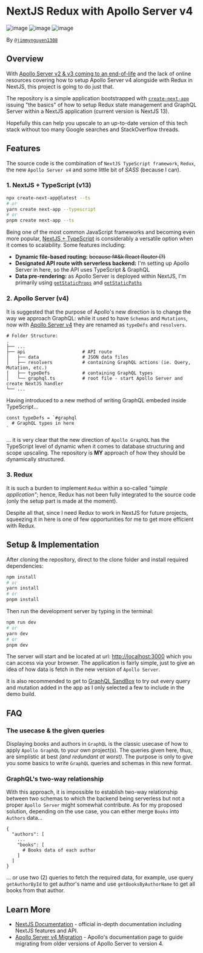 # NextJS Redux with Apollo Server v4

![image](https://img.shields.io/badge/next.js-000000?style=for-the-badge&logo=nextdotjs&logoColor=white)
![image](https://img.shields.io/badge/Redux-593D88?style=for-the-badge&logo=redux&logoColor=white)
![image](https://img.shields.io/badge/Apollo%20GraphQL-311C87?&style=for-the-badge&logo=Apollo%20GraphQL&logoColor=white)

By [`@jimmynguyen1308`](https://github.com/jimmynguyen1308)

## Overview

With [Apollo Server v2 & v3 coming to an end-of-life](https://www.apollographql.com/blog/announcement/backend/announcing-the-end-of-life-schedule-for-apollo-server-2-3/) and the lack of online resources covering how to setup Apollo Server v4 alongside with Redux in NextJS, this project is going to do just that.

The repository is a simple application bootstrapped with [`create-next-app`](https://github.com/vercel/next.js/tree/canary/packages/create-next-app) issuing "the basics" of how to setup Redux state management and GraphQL Server within a NextJS application (current version is NextJS 13).

Hopefully this can help you upscale to an up-to-date version of this tech stack without too many Google searches and  StackOverflow threads.

## Features

The source code is the combination of `NextJS TypeScript framework`, `Redux`, the new `Apollo Server v4` and some little bit of *SASS* (because I can).

### 1. NextJS + TypeScript (v13)
```bash
npx create-next-app@latest --ts
# or
yarn create next-app --typescript
# or
pnpm create next-app --ts
```
Being one of the most common JavaScript frameworks and becoming even more popular, [NextJS + TypeScript](https://nextjs.org/docs/basic-features/typescript) is considerably a versatile option when it comes to scalability. Some features including:
- **Dynamic file-based routing:** ~~because f#&k React Router (?)~~
- **Designated API route with serverless backend:** I'm setting up Apollo Server in here, so the API uses TypeScript & GraphQL
- **Data pre-rendering:** as Apollo Server is deployed within NextJS, I'm primarily using [`getStaticProps`](https://nextjs.org/docs/basic-features/data-fetching/get-static-props) and [`getStaticPaths`](https://nextjs.org/docs/basic-features/data-fetching/get-static-paths)

### 2. Apollo Server (v4)
It is suggested that the purpose of Apollo's new direction is to change the way we approach GraphQL: while it used to have `Schemas` and `Mutations`, now with [Apollo Server v4](https://www.apollographql.com/docs/apollo-server/migration) they are renamed as `typeDefs` and `resolvers`.
```
# Folder Structure:
.
├── ...
├── api                     # API route
│   ├── data                # JSON data files 
│   ├── resolvers           # containing GraphQL actions (ie. Query, Mutation, etc.)
│   ├── typeDefs            # containing GraphQL types
│   └── graphql.ts          # root file - start Apollo Server and create NextJS handler
└── ...
```
Having introduced to a new method of writing GraphQL embeded inside TypeScript...
```
const typeDefs = `#graphql
  # GraphQL types in here
`
```
... it is very clear that the new direction of `Apollo GraphQL` has the TypeScript level of dynamic when it comes to database structuring and scope upscaling. The repository is **MY** approach of how they should be dynamically structured.

### 3. Redux

It is such a burden to implement `Redux` within a so-called *"simple application"*; hence, Redux has not been fully integrated to the source code (only the setup part is made at the moment).

Despite all that, since I need Redux to work in NextJS for future projects, squeezing it in here is one of few opportunities for me to get more efficient with Redux.

## Setup & Implementation
After cloning the repository, direct to the clone folder and install required dependencies:
```bash
npm install
# or
yarn install
# or
pnpm install
```
Then run the development server by typing in the terminal:
```bash
npm run dev
# or
yarn dev
# or
pnpm dev
```
The server will start and be located at url: [http://localhost:3000](http://localhost:3000) which you can access via your browser. The application is fairly simple, just to give an idea of how data is fetch in the new version of `Apollo Server`.

It is also recommended to get to [GraphQL SandBox](http://localhost:3000/api/graphql) to try out every query and mutation added in the app as I only selected a few to include in the demo build.

## FAQ

### The usecase & the given queries
Displaying books and authors in `GraphQL` is the classic usecase of how to apply `Apollo GraphQL` to your own project(s). The queries given here, thus, are simplistic at best *(and redundant at worst)*. The purpose is only to give you some basics to write `GraphQL` queries and schemas in this new format.

### GraphQL's two-way relationship
With this approach, it is impossible to establish two-way relationship between two schemas to which the backend being serverless but not a proper `Apollo Server` might somewhat contribute.
As for my proposed solution, depending on the use case, you can either merge `Books` into `Authors` data...
```
{
  "authors": [
    ...
    "books": [
      # Books data of each author
    ]
  ]
}
```
... or use two (2) queries to fetch the required data, for example, use query `getAuthorById` to get author's name and use `getBooksByAuthorName` to get all books from that author.
## Learn More
- [NextJS Documentation](https://nextjs.org/docs) - official in-depth documentation including NextJS features and API.
- [Apollo Server v4 Migration](https://www.apollographql.com/docs/apollo-server/migration) - Apollo's documentation page to guide migrating from older versions of Apollo Server to version 4.
